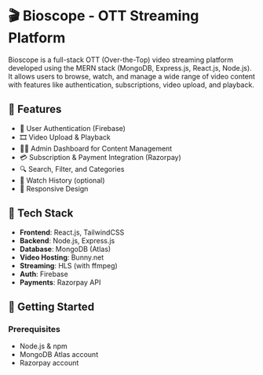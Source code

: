 # 🎬 Bioscope - OTT Streaming Platform

Bioscope is a full-stack OTT (Over-the-Top) video streaming platform developed using the MERN stack (MongoDB, Express.js, React.js, Node.js). It allows users to browse, watch, and manage a wide range of video content with features like authentication, subscriptions, video upload, and playback.

## 🌟 Features

- 🔐 User Authentication (Firebase)
- 🎞️ Video Upload & Playback
- 🧑‍💼 Admin Dashboard for Content Management
- 💳 Subscription & Payment Integration (Razorpay)
- 🔍 Search, Filter, and Categories
- 📜 Watch History (optional)
- 📱 Responsive Design

## 📁 Tech Stack

- **Frontend**: React.js, TailwindCSS
- **Backend**: Node.js, Express.js
- **Database**: MongoDB (Atlas)
- **Video Hosting**: Bunny.net
- **Streaming**: HLS (with ffmpeg)
- **Auth**: Firebase
- **Payments**: Razorpay API
  
## 🚀 Getting Started

### Prerequisites
- Node.js & npm
- MongoDB Atlas account
- Razorpay account



